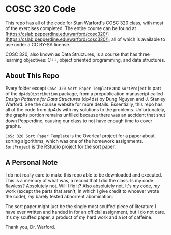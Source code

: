 # COSC 320 Code

This repo has all of the code for Stan Warford's COSC 320 class, with most of the exercises completed. The entire course can be found at [https://cslab.pepperdine.edu/warford/cosc320/](https://cslab.pepperdine.edu/warford/cosc320/), all of which is available to use under a CC BY-SA license.

COSC 320, also known as Data Structures, is a course that has three learning objectives: C++, object oriented programming, and data structures.

## About This Repo

Every folder except `CoSc 320 Sort Paper Template` and `SortProject` is part of the `dp4dsDistribution` package, from a prepublication manuscript called *Design Patterns for Data Structures* (dp4ds) by Dung Nguyen and J. Stanley Warford. See the course website for more details. Essentially, this repo has all of the code from dp4ds with my solutions to the problems. Unfortunately, the graphs portion remains unfilled because there was an accident that shut down Pepperdine, causing our class to not have enough time to cover graphs.

`CoSc 320 Sort Paper Template` is the Overleaf project for a paper about sorting algorithms, which was one of the homework assignments. `SortProject` is the RStudio project for the sort paper.

## A Personal Note

I do not really care to make this repo able to be downloaded and executed. This is a memory of what was, a record that I did the class. Is my code flawless? Absolutely not. Will I fix it? Also absolutely not. It's *my* code, *my* work (except the parts that aren't, in which I give credit to whoever wrote the code), *my* barely tested abhorrent abomination.

The sort paper might just be the single most scuffed piece of literature I have ever written and handed in for an official assignment, but I do not care. It's *my* scuffed paper, a product of *my* hard work and a *lot* of caffeine.

Thank you, Dr. Warford. 
